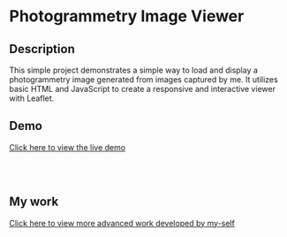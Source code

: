 # Photogrammetry Image Viewer

## Description

This simple project demonstrates a simple way to load and display a photogrammetry image generated from images captured by me. 
It utilizes basic HTML and JavaScript to create a responsive and interactive viewer with Leaflet.


## Demo

[Click here to view the live demo](https://leonanucm.github.io/3dMap/)

<br>
<br>

## My work

[Click here to view more advanced work developed by my-self](https://www.kaggle.com/leonanvasconcelos)
